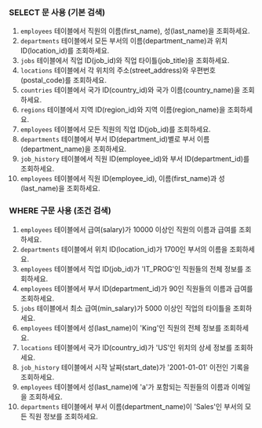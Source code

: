 ### SELECT 문 사용 (기본 검색)
1. `employees` 테이블에서 직원의 이름(first_name), 성(last_name)을 조회하세요.
2. `departments` 테이블에서 모든 부서의 이름(department_name)과 위치 ID(location_id)를 조회하세요.
3. `jobs` 테이블에서 직업 ID(job_id)와 직업 타이틀(job_title)을 조회하세요.
4. `locations` 테이블에서 각 위치의 주소(street_address)와 우편번호(postal_code)를 조회하세요.
5. `countries` 테이블에서 국가 ID(country_id)와 국가 이름(country_name)을 조회하세요.
6. `regions` 테이블에서 지역 ID(region_id)와 지역 이름(region_name)을 조회하세요.
7. `employees` 테이블에서 모든 직원의 직업 ID(job_id)를 조회하세요.
8. `departments` 테이블에서 부서 ID(department_id)별로 부서 이름(department_name)을 조회하세요.
9. `job_history` 테이블에서 직원 ID(employee_id)와 부서 ID(department_id)를 조회하세요.
10. `employees` 테이블에서 직원 ID(employee_id), 이름(first_name)과 성(last_name)을 조회하세요.


### WHERE 구문 사용 (조건 검색)
1. `employees` 테이블에서 급여(salary)가 10000 이상인 직원의 이름과 급여를 조회하세요.
2. `departments` 테이블에서 위치 ID(location_id)가 1700인 부서의 이름을 조회하세요.
3. `employees` 테이블에서 직업 ID(job_id)가 'IT_PROG'인 직원들의 전체 정보를 조회하세요.
4. `employees` 테이블에서 부서 ID(department_id)가 90인 직원들의 이름과 급여를 조회하세요.
5. `jobs` 테이블에서 최소 급여(min_salary)가 5000 이상인 직업의 타이틀을 조회하세요.
6. `employees` 테이블에서 성(last_name)이 'King'인 직원의 전체 정보를 조회하세요.
7. `locations` 테이블에서 국가 ID(country_id)가 'US'인 위치의 상세 정보를 조회하세요.
8. `job_history` 테이블에서 시작 날짜(start_date)가 '2001-01-01' 이전인 기록을 조회하세요.
9. `employees` 테이블에서 성(last_name)에 'a'가 포함되는 직원들의 이름과 이메일을 조회하세요.
10. `departments` 테이블에서 부서 이름(department_name)이 'Sales'인 부서의 모든 직원 정보를 조회하세요.
